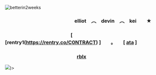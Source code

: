 ![betterin2weeks](https://files.catbox.moe/ropfns.png)
### 　　　　　　　　　　　　　　elliot　︵　devin　︵　kei　　★
### 　　　　　　　　　　　　　 [ [rentry1(https://rentry.co/C0NTRACT) ]　　。　　[ [ata]([link](https://elliotglazer.atabook.org)) ]
### 　　　　　　　　　　　　 　　 [rblx]([link](https://www.roblox.com/users/929755828/profile))
![](https://files.catbox.moe/8d2wpw.png))>
